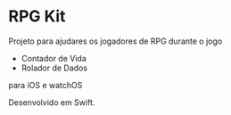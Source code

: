 # RPG Kit

Projeto para ajudares os jogadores de RPG durante o jogo

- Contador de Vida
- Rolador de Dados

para iOS e watchOS

Desenvolvido em Swift.
